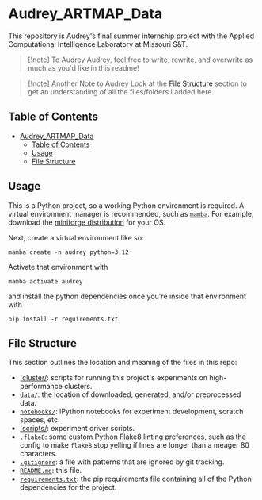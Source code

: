 # Audrey_ARTMAP_Data

This repository is Audrey's final summer internship project with the Applied Computational Intelligence Laboratory at Missouri S&T.

> [!note] To Audrey
> Audrey, feel free to write, rewrite, and overwrite as much as you'd like in this readme!

> [!note] Another Note to Audrey
> Look at the [File Structure](#file-structure) section to get an understanding of all the files/folders I added here.

## Table of Contents

- [Audrey\_ARTMAP\_Data](#audrey_artmap_data)
  - [Table of Contents](#table-of-contents)
  - [Usage](#usage)
  - [File Structure](#file-structure)

## Usage

This is a Python project, so a working Python environment is required.
A virtual environment manager is recommended, such as [`mamba`](https://mamba.readthedocs.io/en/latest/index.html).
For example, download the [miniforge distribution](https://github.com/conda-forge/miniforge) for your OS.

Next, create a virtual environment like so:

```shell
mamba create -n audrey python=3.12
```

Activate that environment with

```shell
mamba activate audrey
```

and install the python dependencies once you're inside that environment with

```shell
pip install -r requirements.txt
```

## File Structure

This section outlines the location and meaning of the files in this repo:

- [`cluster/](cluster): scripts for running this project's experiments  on high-performance clusters.
- [`data/`](data): the location of downloaded, generated, and/or preprocessed data.
- [`notebooks/`](notebooks): IPython notebooks for experiment development, scratch spaces, etc.
- [`scripts/](scripts): experiment driver scripts.
- [`.flake8`](.flake8): some custom Python [Flake8](https://flake8.pycqa.org/en/latest/) linting preferences, such as the config to make `flake8` stop yelling if lines are longer than a meager 80 characters.
- [`.gitignore`](.gitignore): a file with patterns that are ignored by git tracking.
- [`README.md`](README.md): this file.
- [`requirements.txt`](requirements.txt): the pip requirements file containing all of the Python dependencies for the project.
